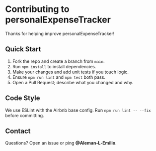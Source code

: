 # Contributing to personalExpenseTracker

Thanks for helping improve personalExpenseTracker!

## Quick Start
1. Fork the repo and create a branch from `main`.
2. Run `npm install` to install dependencies.
3. Make your changes and add unit tests if you touch logic.
4. Ensure `npm run lint` and `npm test` both pass.
5. Open a Pull Request; describe what you changed and why.

## Code Style
We use ESLint with the Airbnb base config. Run `npm run lint -- --fix` before committing.

## Contact
Questions? Open an issue or ping **@Aleman‑L‑Emilio**.
